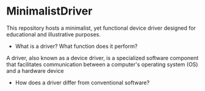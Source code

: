 # MinimalistDriver
 This repository hosts a minimalist, yet functional device driver designed for educational and illustrative purposes.

* What is a driver? What function does it perform?
  
A driver, also known as a device driver, is a specialized software component that facilitates communication between a computer's operating system (OS) and a hardware device

* How does a driver differ from conventional software?

